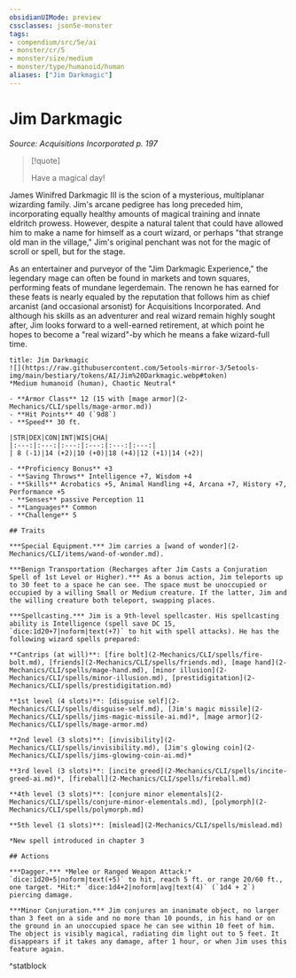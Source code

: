 ```yaml
---
obsidianUIMode: preview
cssclasses: json5e-monster
tags:
- compendium/src/5e/ai
- monster/cr/5
- monster/size/medium
- monster/type/humanoid/human
aliases: ["Jim Darkmagic"]
---
```

# Jim Darkmagic
*Source: Acquisitions Incorporated p. 197*  

> [!quote]  
> 
> Have a magical day!

James Winifred Darkmagic III is the scion of a mysterious, multiplanar wizarding family. Jim's arcane pedigree has long preceded him, incorporating equally healthy amounts of magical training and innate eldritch prowess. However, despite a natural talent that could have allowed him to make a name for himself as a court wizard, or perhaps "that strange old man in the village," Jim's original penchant was not for the magic of scroll or spell, but for the stage.

As an entertainer and purveyor of the "Jim Darkmagic Experience," the legendary mage can often be found in markets and town squares, performing feats of mundane legerdemain. The renown he has earned for these feats is nearly equaled by the reputation that follows him as chief arcanist (and occasional arsonist) for Acquisitions Incorporated. And although his skills as an adventurer and real wizard remain highly sought after, Jim looks forward to a well-earned retirement, at which point he hopes to become a "real wizard"-by which he means a fake wizard-full time.

```ad-statblock
title: Jim Darkmagic
![](https://raw.githubusercontent.com/5etools-mirror-3/5etools-img/main/bestiary/tokens/AI/Jim%20Darkmagic.webp#token)
*Medium humanoid (human), Chaotic Neutral*

- **Armor Class** 12 (15 with [mage armor](2-Mechanics/CLI/spells/mage-armor.md))
- **Hit Points** 40 (`9d8`)
- **Speed** 30 ft.

|STR|DEX|CON|INT|WIS|CHA|
|:---:|:---:|:---:|:---:|:---:|:---:|
| 8 (-1)|14 (+2)|10 (+0)|18 (+4)|12 (+1)|14 (+2)|

- **Proficiency Bonus** +3
- **Saving Throws** Intelligence +7, Wisdom +4
- **Skills** Acrobatics +5, Animal Handling +4, Arcana +7, History +7, Performance +5
- **Senses** passive Perception 11
- **Languages** Common
- **Challenge** 5

## Traits

***Special Equipment.*** Jim carries a [wand of wonder](2-Mechanics/CLI/items/wand-of-wonder.md).

***Benign Transportation (Recharges after Jim Casts a Conjuration Spell of 1st Level or Higher).*** As a bonus action, Jim teleports up to 30 feet to a space he can see. The space must be unoccupied or occupied by a willing Small or Medium creature. If the latter, Jim and the willing creature both teleport, swapping places.

***Spellcasting.*** Jim is a 9th-level spellcaster. His spellcasting ability is Intelligence (spell save DC 15, `dice:1d20+7|noform|text(+7)` to hit with spell attacks). He has the following wizard spells prepared:

**Cantrips (at will)**: [fire bolt](2-Mechanics/CLI/spells/fire-bolt.md), [friends](2-Mechanics/CLI/spells/friends.md), [mage hand](2-Mechanics/CLI/spells/mage-hand.md), [minor illusion](2-Mechanics/CLI/spells/minor-illusion.md), [prestidigitation](2-Mechanics/CLI/spells/prestidigitation.md)

**1st level (4 slots)**: [disguise self](2-Mechanics/CLI/spells/disguise-self.md), [Jim's magic missile](2-Mechanics/CLI/spells/jims-magic-missile-ai.md)*, [mage armor](2-Mechanics/CLI/spells/mage-armor.md)

**2nd level (3 slots)**: [invisibility](2-Mechanics/CLI/spells/invisibility.md), [Jim's glowing coin](2-Mechanics/CLI/spells/jims-glowing-coin-ai.md)*

**3rd level (3 slots)**: [incite greed](2-Mechanics/CLI/spells/incite-greed-ai.md)*, [fireball](2-Mechanics/CLI/spells/fireball.md)

**4th level (3 slots)**: [conjure minor elementals](2-Mechanics/CLI/spells/conjure-minor-elementals.md), [polymorph](2-Mechanics/CLI/spells/polymorph.md)

**5th level (1 slots)**: [mislead](2-Mechanics/CLI/spells/mislead.md)

*New spell introduced in chapter 3

## Actions

***Dagger.*** *Melee or Ranged Weapon Attack:* `dice:1d20+5|noform|text(+5)` to hit, reach 5 ft. or range 20/60 ft., one target. *Hit:* `dice:1d4+2|noform|avg|text(4)` (`1d4 + 2`) piercing damage.

***Minor Conjuration.*** Jim conjures an inanimate object, no larger than 3 feet on a side and no more than 10 pounds, in his hand or on the ground in an unoccupied space he can see within 10 feet of him. The object is visibly magical, radiating dim light out to 5 feet. It disappears if it takes any damage, after 1 hour, or when Jim uses this feature again.
```
^statblock
